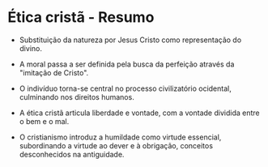 # Ética cristã - Resumo

* Substituição da natureza por Jesus Cristo como representação do divino.
  
* A moral passa a ser definida pela busca da perfeição através da "imitação de Cristo".
  
* O indivíduo torna-se central no processo civilizatório ocidental, culminando nos direitos humanos.
  
* A ética cristã articula liberdade e vontade, com a vontade dividida entre o bem e o mal.
  
* O cristianismo introduz a humildade como virtude essencial, subordinando a virtude ao dever e à obrigação, conceitos desconhecidos na antiguidade.